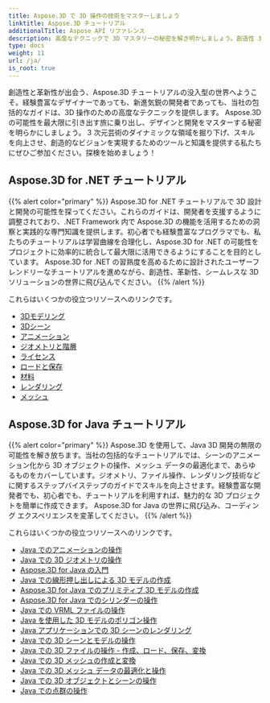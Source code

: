 ```yaml
---
title: Aspose.3D で 3D 操作の技術をマスターしましょう
linktitle: Aspose.3D チュートリアル
additionalTitle: Aspose API リファレンス
description: 高度なテクニックで 3D マスタリーの秘密を解き明かしましょう。創造性 3D を解き放つための包括的なガイドを使用して、設計と開発のスキルを向上させます。
type: docs
weight: 11
url: /ja/
is_root: true
---
```


創造性と革新性が出会う、Aspose.3D チュートリアルの没入型の世界へようこそ。経験豊富なデザイナーであっても、新進気鋭の開発者であっても、当社の包括的なガイドは、3D 操作のための高度なテクニックを提供します。 Aspose.3D の可能性を最大限に引き出す旅に乗り出し、デザインと開発をマスターする秘密を明らかにしましょう。 3 次元芸術のダイナミックな領域を掘り下げ、スキルを向上させ、創造的なビジョンを実現するためのツールと知識を提供する私たちにぜひご参加ください。探検を始めましょう！

## Aspose.3D for .NET チュートリアル
{{% alert color="primary" %}}
Aspose.3D for .NET チュートリアルで 3D 設計と開発の可能性を探ってください。これらのガイドは、開発者を支援するように調整されており、.NET Framework 内で Aspose.3D の機能を活用するための洞察と実践的な専門知識を提供します。初心者でも経験豊富なプログラマでも、私たちのチュートリアルは学習曲線を合理化し、Aspose.3D for .NET の可能性をプロジェクトに効率的に統合して最大限に活用できるようにすることを目的としています。 Aspose.3D for .NET の習熟度を高めるために設計されたユーザーフレンドリーなチュートリアルを進めながら、創造性、革新性、シームレスな 3D ソリューションの世界に飛び込んでください。
{{% /alert %}}

これらはいくつかの役立つリソースへのリンクです。
 
- [3Dモデリング](./net/3d-modeling/)
- [3Dシーン](./net/3d-scene/)
- [アニメーション](./net/animation/)
- [ジオメトリと階層](./net/geometry-and-hierarchy/)
- [ライセンス](./net/license/)
- [ロードと保存](./net/loading-and-saving/)
- [材料](./net/materials/)
- [レンダリング](./net/rendering/)
- [メッシュ](./net/meshes/)

## Aspose.3D for Java チュートリアル
{{% alert color="primary" %}}
Aspose.3D を使用して、Java 3D 開発の無限の可能性を解き放ちます。当社の包括的なチュートリアルでは、シーンのアニメーション化から 3D オブジェクトの操作、メッシュ データの最適化まで、あらゆるものをカバーしています。ジオメトリ、ファイル操作、レンダリング技術などに関するステップバイステップのガイドでスキルを向上させます。経験豊富な開発者でも、初心者でも、チュートリアルを利用すれば、魅力的な 3D プロジェクトを簡単に作成できます。 Aspose.3D for Java の世界に飛び込み、コーディング エクスペリエンスを変革してください。
{{% /alert %}}

これらはいくつかの役立つリソースへのリンクです。

- [Java でのアニメーションの操作](./java/animations/)
- [Java での 3D ジオメトリの操作](./java/geometry/)
- [Aspose.3D for Java の入門](./java/licensing/)
- [Java での線形押し出しによる 3D モデルの作成](./java/linear-extrusion/)
- [Aspose.3D for Java でのプリミティブ 3D モデルの作成](./java/primitive-3d-models/)
- [Aspose.3D for Java でのシリンダーの操作](./java/cylinders/)
- [Java での VRML ファイルの操作](./java/vrml-files/)
- [Java を使用した 3D モデルのポリゴン操作](./java/polygon/)
- [Java アプリケーションでの 3D シーンのレンダリング](./java/rendering-3d-scenes/)
- [Java での 3D シーンとモデルの操作](./java/3d-scenes-and-models/)
- [Java での 3D ファイルの操作 - 作成、ロード、保存、変換](./java/load-and-save/)
- [Java での 3D メッシュの作成と変換](./java/transforming-3d-meshes/)
- [Java での 3D メッシュ データの最適化と操作](./java/3d-mesh-data/)
- [Java での 3D オブジェクトとシーンの操作](./java/3d-objects-and-scenes/)
- [Java での点群の操作](./java/point-clouds/)